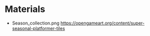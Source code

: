 # Materials

- Season_collection.png
  https://opengameart.org/content/super-seasonal-platformer-tiles
